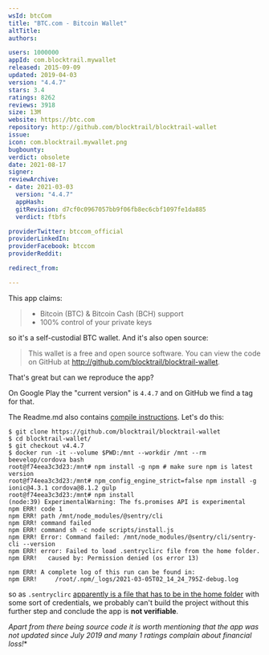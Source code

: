 ```yaml
---
wsId: btcCom
title: "BTC.com - Bitcoin Wallet"
altTitle: 
authors:

users: 1000000
appId: com.blocktrail.mywallet
released: 2015-09-09
updated: 2019-04-03
version: "4.4.7"
stars: 3.4
ratings: 8262
reviews: 3918
size: 13M
website: https://btc.com
repository: http://github.com/blocktrail/blocktrail-wallet
issue: 
icon: com.blocktrail.mywallet.png
bugbounty: 
verdict: obsolete
date: 2021-08-17
signer: 
reviewArchive:
- date: 2021-03-03
  version: "4.4.7"
  appHash: 
  gitRevision: d7cf0c0967057bb9f06fb8ec6cbf1097fe1da885
  verdict: ftbfs

providerTwitter: btccom_official
providerLinkedIn: 
providerFacebook: btccom
providerReddit: 

redirect_from:

---
```



This app claims:

> - Bitcoin (BTC) & Bitcoin Cash (BCH) support<br>
> - 100% control of your private keys

so it's a self-custodial BTC wallet. And it's also open source:

> This wallet is a free and open source software. You can view the code on
  GitHub at http://github.com/blocktrail/blocktrail-wallet.

That's great but can we reproduce the app?

On Google Play the "current version" is `4.4.7` and on GitHub we find a tag for
that.

The Readme.md also contains
[compile instructions](https://github.com/blocktrail/blocktrail-wallet#android).
Let's do this:

```
$ git clone https://github.com/blocktrail/blocktrail-wallet
$ cd blocktrail-wallet/
$ git checkout v4.4.7 
$ docker run -it --volume $PWD:/mnt --workdir /mnt --rm beevelop/cordova bash
root@f74eea3c3d23:/mnt# npm install -g npm # make sure npm is latest version
root@f74eea3c3d23:/mnt# npm_config_engine_strict=false npm install -g ionic@4.3.1 cordova@8.1.2 gulp
root@f74eea3c3d23:/mnt# npm install
(node:39) ExperimentalWarning: The fs.promises API is experimental
npm ERR! code 1
npm ERR! path /mnt/node_modules/@sentry/cli
npm ERR! command failed
npm ERR! command sh -c node scripts/install.js
npm ERR! Error: Command failed: /mnt/node_modules/@sentry/cli/sentry-cli --version
npm ERR! error: Failed to load .sentryclirc file from the home folder.
npm ERR!   caused by: Permission denied (os error 13)

npm ERR! A complete log of this run can be found in:
npm ERR!     /root/.npm/_logs/2021-03-05T02_14_24_795Z-debug.log
```

so as `.sentryclirc`
[apparently is a file that has to be in the home folder](https://github.com/getsentry/sentry-webpack-plugin/issues/111)
with some sort of credentials, we probably can't build the project without this
further step and conclude the app is **not verifiable**.

**Apart from there being source code it is worth mentioning that the app was not
updated since July 2019 and many 1* ratings complain about financial loss!**
